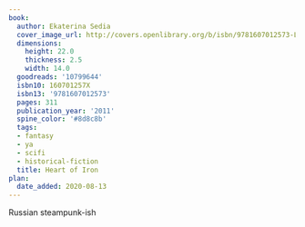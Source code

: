 ```yaml
---
book:
  author: Ekaterina Sedia
  cover_image_url: http://covers.openlibrary.org/b/isbn/9781607012573-L.jpg
  dimensions:
    height: 22.0
    thickness: 2.5
    width: 14.0
  goodreads: '10799644'
  isbn10: 160701257X
  isbn13: '9781607012573'
  pages: 311
  publication_year: '2011'
  spine_color: '#8d8c8b'
  tags:
  - fantasy
  - ya
  - scifi
  - historical-fiction
  title: Heart of Iron
plan:
  date_added: 2020-08-13
---
```


Russian steampunk-ish
